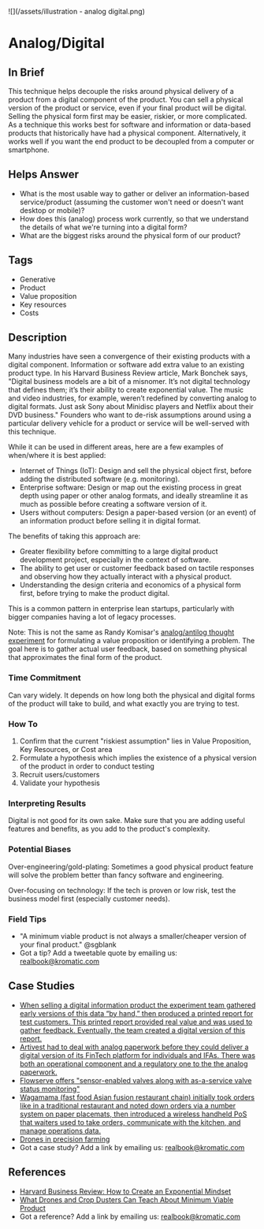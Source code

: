 ![](/assets/illustration - analog digital.png)

# Analog/Digital

## In Brief

This technique helps decouple the risks around physical delivery of a product from a digital component of the product. You can sell a physical version of the product or service, even if your final product will be digital. Selling the physical form first may be easier, riskier, or more complicated. As a technique this works best for software and information or data-based products that historically have had a physical component. Alternatively, it works well if you want the end product to be decoupled from a computer or smartphone.

## Helps Answer

* What is the most usable way to gather or deliver an information-based service/product \(assuming the customer won't need or doesn't want desktop or mobile\)?
* How does this \(analog\) process work currently, so that we understand the details of what we're turning into a digital form?
* What are the biggest risks around the physical form of our product?

## Tags

* Generative
* Product
* Value proposition
* Key resources
* Costs

## Description

Many industries have seen a convergence of their existing products with a digital component. Information or software add extra value to an existing product type. In his Harvard Business Review article, Mark Bonchek says, "Digital business models are a bit of a misnomer. It’s not digital technology that defines them; it’s their ability to create exponential value. The music and video industries, for example, weren’t redefined by converting analog to digital formats. Just ask Sony about Minidisc players and Netflix about their DVD business." Founders who want to de-risk assumptions around using a particular delivery vehicle for a product or service will be well-served with this technique.

While it can be used in different areas, here are a few examples of when/where it is best applied:

* Internet of Things \(IoT\): Design and sell the physical object first, before adding the distributed software \(e.g. monitoring\).
* Enterprise software: Design or map out the existing process in great depth using paper or other analog formats, and ideally streamline it as much as possible before creating a software version of it.
* Users without computers: Design a paper-based version \(or an event\) of an information product before selling it in digital format.

The benefits of taking this approach are:

* Greater flexibility before committing to a large digital product development project, especially in the context of software.
* The ability to get user or customer feedback based on tactile responses and observing how they actually interact with a physical product.
* Understanding the design criteria and economics of a physical form first, before trying to make the product digital.

This is a common pattern in enterprise lean startups, particularly with bigger companies having a lot of legacy processes.

Note: This is not the same as Randy Komisar's [analog/antilog thought experiment](http://ecorner.stanford.edu/videos/2418/Analogs-and-Antilogs-Nothing-is-Revolutionary) for formulating a value proposition or identifying a problem. The goal here is to gather actual user feedback, based on something physical that approximates the final form of the product.

### Time Commitment

Can vary widely. It depends on how long both the physical and digital forms of the product will take to build, and what exactly you are trying to test.

### How To

1. Confirm that the current "riskiest assumption" lies in Value Proposition, Key Resources, or Cost area 
2. Formulate a hypothesis which implies the existence of a physical version of the product in order to conduct testing
3. Recruit users/customers
4. Validate your hypothesis

### Interpreting Results

Digital is not good for its own sake. Make sure that you are adding useful features and benefits, as you add to the product's complexity.

### Potential Biases

Over-engineering/gold-plating: Sometimes a good physical product feature will solve the problem better than fancy software and engineering.

Over-focusing on technology: If the tech is proven or low risk, test the business model first \(especially customer needs\).

### Field Tips

* "A minimum viable product is not always a smaller/cheaper version of your final product." @sgblank 
* Got a tip? Add a tweetable quote by emailing us: [realbook@kromatic.com](mailto:realbook@kromatic.com)

## Case Studies

* [When selling a digital information product the experiment team gathered early versions of this data “by hand,” then produced a printed report for test customers. This printed report provided real value and was used to gather feedback. Eventually, the team created a digital version of this report.](http://www.movestheneedle.com/blog/enterprise-lean-startup-experiment-examples/)
* [Artivest had to deal with analog paperwork before they could deliver a digital version of its FinTech platform for individuals and IFAs. There was both an operational component and a regulatory one to the the analog paperwork.](https://leanstartup.co/how-one-fitech-company-used-lean-startup-in-a-regulated-industry/) 
* [Flowserve offers "sensor-enabled valves along with as-a-service valve status monitoring"](https://dupress.deloitte.com/dup-us-en/focus/internet-of-things/connected-products-designing-for-internet-of-things.html)
* [Wagamama \(fast food Asian fusion restaurant chain\) initially took orders like in a traditional restaurant and noted down orders via a number system on paper placemats, then introduced a wireless handheld PoS that waiters used to take orders, communicate with the kitchen, and manage operations data.](https://www.oracle.com/industries/hospitality/products/handheld-devices.html)
* [Drones in precision farming](https://steveblank.com/2013/07/22/an-mvp-is-not-a-cheaper-product-its-about-smart-learning/)
* Got a case study? Add a link by emailing us: [realbook@kromatic.com](mailto:realbook@kromatic.com) 

## References

* [Harvard Business Review: How to Create an Exponential Mindset](https://hbr.org/2016/07/how-to-create-an-exponential-mindset)
* [What Drones and Crop Dusters Can Teach About Minimum Viable Product](https://hbr.org/2014/02/what-drones-and-crop-dusters-can-teach-about-minimum-viable-product)
* Got a reference? Add a link by emailing us: [realbook@kromatic.com](realbook@kromatic.com) 



